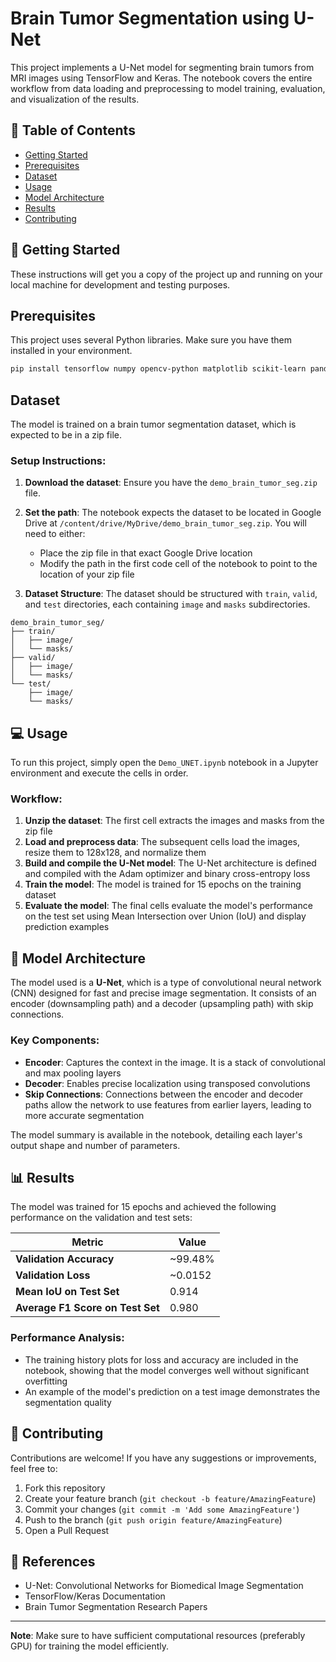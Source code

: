 # Brain Tumor Segmentation using U-Net

This project implements a U-Net model for segmenting brain tumors from MRI images using TensorFlow and Keras. The notebook covers the entire workflow from data loading and preprocessing to model training, evaluation, and visualization of the results.

## 📖 Table of Contents

- [Getting Started](#getting-started)
- [Prerequisites](#prerequisites)
- [Dataset](#dataset)
- [Usage](#usage)
- [Model Architecture](#model-architecture)
- [Results](#results)
- [Contributing](#contributing)

## 🚀 Getting Started

These instructions will get you a copy of the project up and running on your local machine for development and testing purposes.

## Prerequisites

This project uses several Python libraries. Make sure you have them installed in your environment.

```bash
pip install tensorflow numpy opencv-python matplotlib scikit-learn pandas jupyter
```

## Dataset

The model is trained on a brain tumor segmentation dataset, which is expected to be in a zip file.

### Setup Instructions:

1. **Download the dataset**: Ensure you have the `demo_brain_tumor_seg.zip` file.

2. **Set the path**: The notebook expects the dataset to be located in Google Drive at `/content/drive/MyDrive/demo_brain_tumor_seg.zip`. You will need to either:
   - Place the zip file in that exact Google Drive location
   - Modify the path in the first code cell of the notebook to point to the location of your zip file

3. **Dataset Structure**: The dataset should be structured with `train`, `valid`, and `test` directories, each containing `image` and `masks` subdirectories.

```
demo_brain_tumor_seg/
├── train/
│   ├── image/
│   └── masks/
├── valid/
│   ├── image/
│   └── masks/
└── test/
    ├── image/
    └── masks/
```

## 💻 Usage

To run this project, simply open the `Demo_UNET.ipynb` notebook in a Jupyter environment and execute the cells in order.

### Workflow:

1. **Unzip the dataset**: The first cell extracts the images and masks from the zip file
2. **Load and preprocess data**: The subsequent cells load the images, resize them to 128x128, and normalize them
3. **Build and compile the U-Net model**: The U-Net architecture is defined and compiled with the Adam optimizer and binary cross-entropy loss
4. **Train the model**: The model is trained for 15 epochs on the training dataset
5. **Evaluate the model**: The final cells evaluate the model's performance on the test set using Mean Intersection over Union (IoU) and display prediction examples

## 🧠 Model Architecture

The model used is a **U-Net**, which is a type of convolutional neural network (CNN) designed for fast and precise image segmentation. It consists of an encoder (downsampling path) and a decoder (upsampling path) with skip connections.

### Key Components:

- **Encoder**: Captures the context in the image. It is a stack of convolutional and max pooling layers
- **Decoder**: Enables precise localization using transposed convolutions
- **Skip Connections**: Connections between the encoder and decoder paths allow the network to use features from earlier layers, leading to more accurate segmentation

The model summary is available in the notebook, detailing each layer's output shape and number of parameters.

## 📊 Results

The model was trained for 15 epochs and achieved the following performance on the validation and test sets:

| Metric | Value |
|--------|-------|
| **Validation Accuracy** | ~99.48% |
| **Validation Loss** | ~0.0152 |
| **Mean IoU on Test Set** | 0.914 |
| **Average F1 Score on Test Set** | 0.980 |

### Performance Analysis:

- The training history plots for loss and accuracy are included in the notebook, showing that the model converges well without significant overfitting
- An example of the model's prediction on a test image demonstrates the segmentation quality

## 🙌 Contributing

Contributions are welcome! If you have any suggestions or improvements, feel free to:

1. Fork this repository
2. Create your feature branch (`git checkout -b feature/AmazingFeature`)
3. Commit your changes (`git commit -m 'Add some AmazingFeature'`)
4. Push to the branch (`git push origin feature/AmazingFeature`)
5. Open a Pull Request



## 🔗 References

- U-Net: Convolutional Networks for Biomedical Image Segmentation
- TensorFlow/Keras Documentation
- Brain Tumor Segmentation Research Papers

---

**Note**: Make sure to have sufficient computational resources (preferably GPU) for training the model efficiently.
